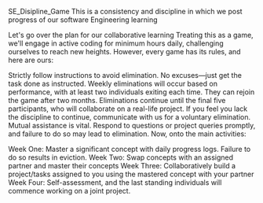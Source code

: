 SE_Disipline_Game
This is a consistency and discipline in which we post progress of our software Engineering learning

Let's go over the plan for our collaborative learning Treating this as a game, we'll engage in active coding for minimum hours daily, challenging ourselves to reach new heights. However, every game has its rules, and here are ours:

Strictly follow instructions to avoid elimination. No excuses—just get the task done as instructed.
Weekly eliminations will occur based on performance, with at least two individuals exiting each time. They can rejoin the game after two months.
Eliminations continue until the final five participants, who will collaborate on a real-life project.
If you feel you lack the discipline to continue, communicate with us for a voluntary elimination.
Mutual assistance is vital. Respond to questions or project queries promptly, and failure to do so may lead to elimination.
Now, onto the main activities:

Week One: Master a significant concept with daily progress logs. Failure to do so results in eviction.
Week Two: Swap concepts with an assigned partner and master their concepts
Week Three: Collaboratively build a project/tasks assigned to you using the mastered concept with your partner
Week Four: Self-assessment, and the last standing individuals will commence working on a joint project.
